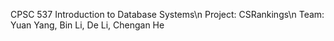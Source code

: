 CPSC 537 Introduction to Database Systems\n
Project: CSRankings\n
Team: Yuan Yang, Bin Li, De Li, Chengan He
